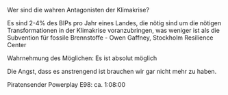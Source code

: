 Wer sind die wahren Antagonisten der Klimakrise?

Es sind 2-4% des BIPs pro Jahr eines Landes, die nötig sind um die nötigen Transformationen in der Klimakrise voranzubringen, was weniger ist als die Subvention für fossile Brennstoffe - Owen Gaffney, Stockholm Resilience Center

Wahrnehmung des Möglichen: Es ist absolut möglich

Die Angst, dass es anstrengend ist brauchen wir gar nicht mehr zu haben.

Piratensender Powerplay E98: ca. 1:08:00